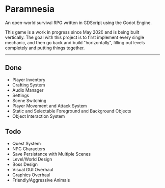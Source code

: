 # Paramnesia
An open-world survival RPG written in GDScript using the Godot Engine.

This game is a work in progress since May 2020 and is being built vertically. The goal with this project is to first implement every single mechanic, and then go back and build "horizontally", filling out levels completely and putting things together.

---

## Done
* Player Inventory
* Crafting System
* Audio Manager
* Settings
* Scene Switching
* Player Movement and Attack System
* Static and Selectable Foreground and Background Objects
* Object Interaction System

## Todo
* Quest System
* NPC Characters
* Save Persistance with Multiple Scenes
* Level/World Design
* Boss Design
* Visual GUI Overhaul
* Graphics Overhaul
* Friendly/Aggressive Animals
